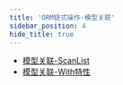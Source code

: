```yaml
---
title: 'ORM链式操作-模型关联'
sidebar_position: 4
hide_title: true
---
```


- [模型关联-ScanList](output/goframe-v1.15-md/核心组件/数据库ORM/ORM链式操作-重点/ORM链式操作-模型关联/模型关联-ScanList)
- [模型关联-With特性](output/goframe-v1.15-md/核心组件/数据库ORM/ORM链式操作-重点/ORM链式操作-模型关联/模型关联-With特性)